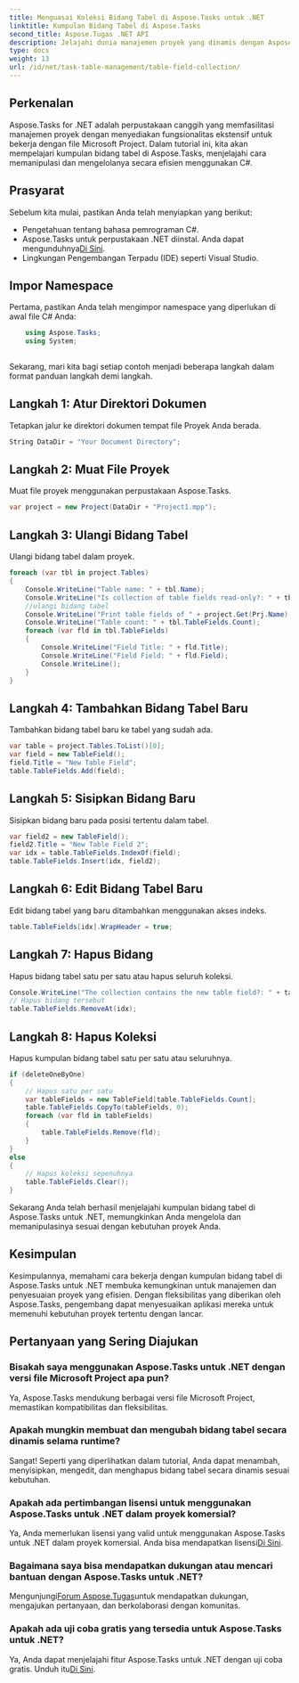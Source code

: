 ```yaml
---
title: Menguasai Koleksi Bidang Tabel di Aspose.Tasks untuk .NET
linktitle: Kumpulan Bidang Tabel di Aspose.Tasks
second_title: Aspose.Tugas .NET API
description: Jelajahi dunia manajemen proyek yang dinamis dengan Aspose.Tasks untuk .NET. Pelajari cara memanipulasi kumpulan bidang tabel untuk pengalaman proyek yang disesuaikan.
type: docs
weight: 13
url: /id/net/task-table-management/table-field-collection/
---
```

## Perkenalan
Aspose.Tasks for .NET adalah perpustakaan canggih yang memfasilitasi manajemen proyek dengan menyediakan fungsionalitas ekstensif untuk bekerja dengan file Microsoft Project. Dalam tutorial ini, kita akan mempelajari kumpulan bidang tabel di Aspose.Tasks, menjelajahi cara memanipulasi dan mengelolanya secara efisien menggunakan C#.
## Prasyarat
Sebelum kita mulai, pastikan Anda telah menyiapkan yang berikut:
- Pengetahuan tentang bahasa pemrograman C#.
-  Aspose.Tasks untuk perpustakaan .NET diinstal. Anda dapat mengunduhnya[Di Sini](https://releases.aspose.com/tasks/net/).
- Lingkungan Pengembangan Terpadu (IDE) seperti Visual Studio.
## Impor Namespace
Pertama, pastikan Anda telah mengimpor namespace yang diperlukan di awal file C# Anda:
```csharp
    using Aspose.Tasks;
    using System;
    
```
Sekarang, mari kita bagi setiap contoh menjadi beberapa langkah dalam format panduan langkah demi langkah.
## Langkah 1: Atur Direktori Dokumen
Tetapkan jalur ke direktori dokumen tempat file Proyek Anda berada.
```csharp
String DataDir = "Your Document Directory";
```
## Langkah 2: Muat File Proyek
Muat file proyek menggunakan perpustakaan Aspose.Tasks.
```csharp
var project = new Project(DataDir + "Project1.mpp");
```
## Langkah 3: Ulangi Bidang Tabel
Ulangi bidang tabel dalam proyek.
```csharp
foreach (var tbl in project.Tables)
{
    Console.WriteLine("Table name: " + tbl.Name);
    Console.WriteLine("Is collection of table fields read-only?: " + tbl.TableFields.IsReadOnly);
    //ulangi bidang tabel
    Console.WriteLine("Print table fields of " + project.Get(Prj.Name) + " project.");
    Console.WriteLine("Table count: " + tbl.TableFields.Count);
    foreach (var fld in tbl.TableFields)
    {
        Console.WriteLine("Field Title: " + fld.Title);
        Console.WriteLine("Field Field: " + fld.Field);
        Console.WriteLine();
    }
}
```
## Langkah 4: Tambahkan Bidang Tabel Baru
Tambahkan bidang tabel baru ke tabel yang sudah ada.
```csharp
var table = project.Tables.ToList()[0];
var field = new TableField();
field.Title = "New Table Field";
table.TableFields.Add(field);
```
## Langkah 5: Sisipkan Bidang Baru
Sisipkan bidang baru pada posisi tertentu dalam tabel.
```csharp
var field2 = new TableField();
field2.Title = "New Table Field 2";
var idx = table.TableFields.IndexOf(field);
table.TableFields.Insert(idx, field2);
```
## Langkah 6: Edit Bidang Tabel Baru
Edit bidang tabel yang baru ditambahkan menggunakan akses indeks.
```csharp
table.TableFields[idx].WrapHeader = true;
```
## Langkah 7: Hapus Bidang
Hapus bidang tabel satu per satu atau hapus seluruh koleksi.
```csharp
Console.WriteLine("The collection contains the new table field?: " + table.TableFields.Contains(field));
// Hapus bidang tersebut
table.TableFields.RemoveAt(idx);
```
## Langkah 8: Hapus Koleksi
Hapus kumpulan bidang tabel satu per satu atau seluruhnya.
```csharp
if (deleteOneByOne)
{
    // Hapus satu per satu
    var tableFields = new TableField[table.TableFields.Count];
    table.TableFields.CopyTo(tableFields, 0);
    foreach (var fld in tableFields)
    {
        table.TableFields.Remove(fld);
    }
}
else
{
    // Hapus koleksi sepenuhnya
    table.TableFields.Clear();
}
```
Sekarang Anda telah berhasil menjelajahi kumpulan bidang tabel di Aspose.Tasks untuk .NET, memungkinkan Anda mengelola dan memanipulasinya sesuai dengan kebutuhan proyek Anda.
## Kesimpulan
Kesimpulannya, memahami cara bekerja dengan kumpulan bidang tabel di Aspose.Tasks untuk .NET membuka kemungkinan untuk manajemen dan penyesuaian proyek yang efisien. Dengan fleksibilitas yang diberikan oleh Aspose.Tasks, pengembang dapat menyesuaikan aplikasi mereka untuk memenuhi kebutuhan proyek tertentu dengan lancar.
## Pertanyaan yang Sering Diajukan
### Bisakah saya menggunakan Aspose.Tasks untuk .NET dengan versi file Microsoft Project apa pun?
Ya, Aspose.Tasks mendukung berbagai versi file Microsoft Project, memastikan kompatibilitas dan fleksibilitas.
### Apakah mungkin membuat dan mengubah bidang tabel secara dinamis selama runtime?
Sangat! Seperti yang diperlihatkan dalam tutorial, Anda dapat menambah, menyisipkan, mengedit, dan menghapus bidang tabel secara dinamis sesuai kebutuhan.
### Apakah ada pertimbangan lisensi untuk menggunakan Aspose.Tasks untuk .NET dalam proyek komersial?
 Ya, Anda memerlukan lisensi yang valid untuk menggunakan Aspose.Tasks untuk .NET dalam proyek komersial. Anda bisa mendapatkan lisensi[Di Sini](https://purchase.aspose.com/buy).
### Bagaimana saya bisa mendapatkan dukungan atau mencari bantuan dengan Aspose.Tasks untuk .NET?
 Mengunjungi[Forum Aspose.Tugas](https://forum.aspose.com/c/tasks/15)untuk mendapatkan dukungan, mengajukan pertanyaan, dan berkolaborasi dengan komunitas.
### Apakah ada uji coba gratis yang tersedia untuk Aspose.Tasks untuk .NET?
 Ya, Anda dapat menjelajahi fitur Aspose.Tasks untuk .NET dengan uji coba gratis. Unduh itu[Di Sini](https://releases.aspose.com/).